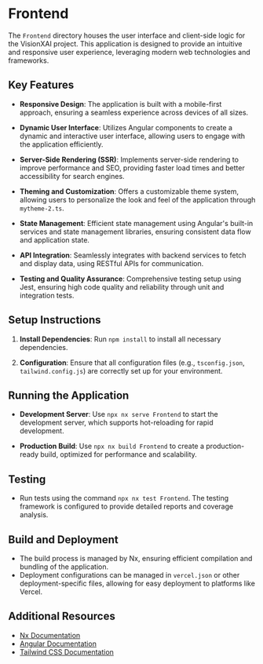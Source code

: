 # Frontend

The `Frontend` directory houses the user interface and client-side logic for the VisionXAI project. This application is designed to provide an intuitive and responsive user experience, leveraging modern web technologies and frameworks.

## Key Features

- **Responsive Design**: The application is built with a mobile-first approach, ensuring a seamless experience across devices of all sizes.

- **Dynamic User Interface**: Utilizes Angular components to create a dynamic and interactive user interface, allowing users to engage with the application efficiently.

- **Server-Side Rendering (SSR)**: Implements server-side rendering to improve performance and SEO, providing faster load times and better accessibility for search engines.

- **Theming and Customization**: Offers a customizable theme system, allowing users to personalize the look and feel of the application through `mytheme-2.ts`.

- **State Management**: Efficient state management using Angular's built-in services and state management libraries, ensuring consistent data flow and application state.

- **API Integration**: Seamlessly integrates with backend services to fetch and display data, using RESTful APIs for communication.

- **Testing and Quality Assurance**: Comprehensive testing setup using Jest, ensuring high code quality and reliability through unit and integration tests.

## Setup Instructions

1. **Install Dependencies**: Run `npm install` to install all necessary dependencies.

2. **Configuration**: Ensure that all configuration files (e.g., `tsconfig.json`, `tailwind.config.js`) are correctly set up for your environment.

## Running the Application

- **Development Server**: Use `npx nx serve Frontend` to start the development server, which supports hot-reloading for rapid development.

- **Production Build**: Use `npx nx build Frontend` to create a production-ready build, optimized for performance and scalability.

## Testing

- Run tests using the command `npx nx test Frontend`. The testing framework is configured to provide detailed reports and coverage analysis.

## Build and Deployment

- The build process is managed by Nx, ensuring efficient compilation and bundling of the application.
- Deployment configurations can be managed in `vercel.json` or other deployment-specific files, allowing for easy deployment to platforms like Vercel.

## Additional Resources

- [Nx Documentation](https://nx.dev)
- [Angular Documentation](https://angular.io/docs)
- [Tailwind CSS Documentation](https://tailwindcss.com/docs)
